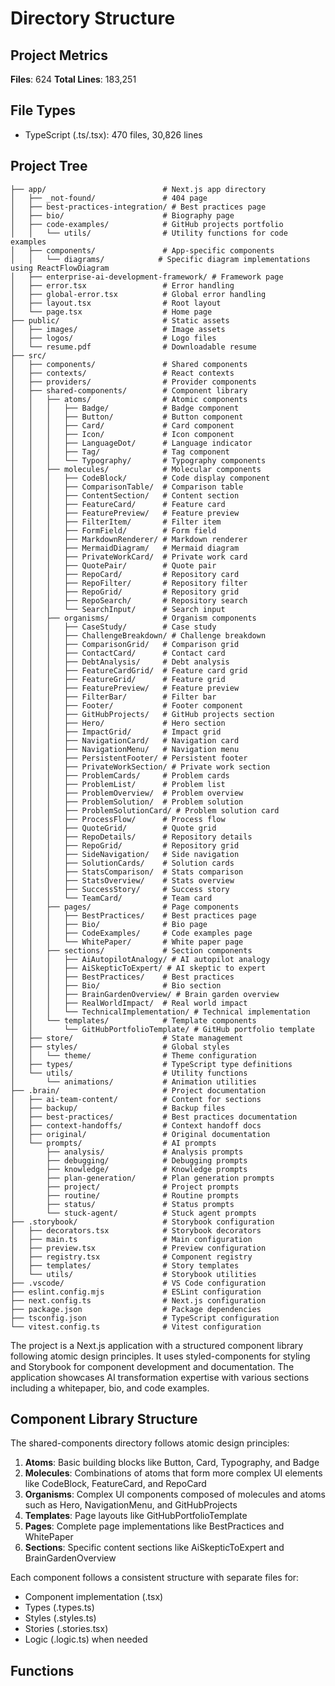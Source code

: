 # Directory Structure

## Project Metrics

**Files**: 624
**Total Lines**: 183,251

## File Types

- TypeScript (.ts/.tsx): 470 files, 30,826 lines

## Project Tree

```
├── app/                          # Next.js app directory
│   ├── _not-found/               # 404 page
│   ├── best-practices-integration/ # Best practices page
│   ├── bio/                      # Biography page
│   ├── code-examples/            # GitHub projects portfolio
│   │   └── utils/                # Utility functions for code examples
│   ├── components/               # App-specific components
│   │   └── diagrams/            # Specific diagram implementations using ReactFlowDiagram
│   ├── enterprise-ai-development-framework/ # Framework page
│   ├── error.tsx                 # Error handling
│   ├── global-error.tsx          # Global error handling
│   ├── layout.tsx                # Root layout
│   └── page.tsx                  # Home page
├── public/                       # Static assets
│   ├── images/                   # Image assets
│   ├── logos/                    # Logo files
│   └── resume.pdf                # Downloadable resume
├── src/
│   ├── components/               # Shared components
│   ├── contexts/                 # React contexts
│   ├── providers/                # Provider components
│   ├── shared-components/        # Component library
│   │   ├── atoms/                # Atomic components
│   │   │   ├── Badge/            # Badge component
│   │   │   ├── Button/           # Button component
│   │   │   ├── Card/             # Card component
│   │   │   ├── Icon/             # Icon component
│   │   │   ├── LanguageDot/      # Language indicator
│   │   │   ├── Tag/              # Tag component
│   │   │   └── Typography/       # Typography components
│   │   ├── molecules/            # Molecular components
│   │   │   ├── CodeBlock/        # Code display component
│   │   │   ├── ComparisonTable/  # Comparison table
│   │   │   ├── ContentSection/   # Content section
│   │   │   ├── FeatureCard/      # Feature card
│   │   │   ├── FeaturePreview/   # Feature preview
│   │   │   ├── FilterItem/       # Filter item
│   │   │   ├── FormField/        # Form field
│   │   │   ├── MarkdownRenderer/ # Markdown renderer
│   │   │   ├── MermaidDiagram/   # Mermaid diagram
│   │   │   ├── PrivateWorkCard/  # Private work card
│   │   │   ├── QuotePair/        # Quote pair
│   │   │   ├── RepoCard/         # Repository card
│   │   │   ├── RepoFilter/       # Repository filter
│   │   │   ├── RepoGrid/         # Repository grid
│   │   │   ├── RepoSearch/       # Repository search
│   │   │   └── SearchInput/      # Search input
│   │   ├── organisms/            # Organism components
│   │   │   ├── CaseStudy/        # Case study
│   │   │   ├── ChallengeBreakdown/ # Challenge breakdown
│   │   │   ├── ComparisonGrid/   # Comparison grid
│   │   │   ├── ContactCard/      # Contact card
│   │   │   ├── DebtAnalysis/     # Debt analysis
│   │   │   ├── FeatureCardGrid/  # Feature card grid
│   │   │   ├── FeatureGrid/      # Feature grid
│   │   │   ├── FeaturePreview/   # Feature preview
│   │   │   ├── FilterBar/        # Filter bar
│   │   │   ├── Footer/           # Footer component
│   │   │   ├── GitHubProjects/   # GitHub projects section
│   │   │   ├── Hero/             # Hero section
│   │   │   ├── ImpactGrid/       # Impact grid
│   │   │   ├── NavigationCard/   # Navigation card
│   │   │   ├── NavigationMenu/   # Navigation menu
│   │   │   ├── PersistentFooter/ # Persistent footer
│   │   │   ├── PrivateWorkSection/ # Private work section
│   │   │   ├── ProblemCards/     # Problem cards
│   │   │   ├── ProblemList/      # Problem list
│   │   │   ├── ProblemOverview/  # Problem overview
│   │   │   ├── ProblemSolution/  # Problem solution
│   │   │   ├── ProblemSolutionCard/ # Problem solution card
│   │   │   ├── ProcessFlow/      # Process flow
│   │   │   ├── QuoteGrid/        # Quote grid
│   │   │   ├── RepoDetails/      # Repository details
│   │   │   ├── RepoGrid/         # Repository grid
│   │   │   ├── SideNavigation/   # Side navigation
│   │   │   ├── SolutionCards/    # Solution cards
│   │   │   ├── StatsComparison/  # Stats comparison
│   │   │   ├── StatsOverview/    # Stats overview
│   │   │   ├── SuccessStory/     # Success story
│   │   │   └── TeamCard/         # Team card
│   │   ├── pages/                # Page components
│   │   │   ├── BestPractices/    # Best practices page
│   │   │   ├── Bio/              # Bio page
│   │   │   ├── CodeExamples/     # Code examples page
│   │   │   └── WhitePaper/       # White paper page
│   │   ├── sections/             # Section components
│   │   │   ├── AiAutopilotAnalogy/ # AI autopilot analogy
│   │   │   ├── AiSkepticToExpert/ # AI skeptic to expert
│   │   │   ├── BestPractices/    # Best practices
│   │   │   ├── Bio/              # Bio section
│   │   │   ├── BrainGardenOverview/ # Brain garden overview
│   │   │   ├── RealWorldImpact/  # Real world impact
│   │   │   └── TechnicalImplementation/ # Technical implementation
│   │   └── templates/            # Template components
│   │       └── GitHubPortfolioTemplate/ # GitHub portfolio template
│   ├── store/                    # State management
│   ├── styles/                   # Global styles
│   │   └── theme/                # Theme configuration
│   ├── types/                    # TypeScript type definitions
│   └── utils/                    # Utility functions
│       └── animations/           # Animation utilities
├── .brain/                       # Project documentation
│   ├── ai-team-content/          # Content for sections
│   ├── backup/                   # Backup files
│   ├── best-practices/           # Best practices documentation
│   ├── context-handoffs/         # Context handoff docs
│   ├── original/                 # Original documentation
│   └── prompts/                  # AI prompts
│       ├── analysis/             # Analysis prompts
│       ├── debugging/            # Debugging prompts
│       ├── knowledge/            # Knowledge prompts
│       ├── plan-generation/      # Plan generation prompts
│       ├── project/              # Project prompts
│       ├── routine/              # Routine prompts
│       ├── status/               # Status prompts
│       └── stuck-agent/          # Stuck agent prompts
├── .storybook/                   # Storybook configuration
│   ├── decorators.tsx            # Storybook decorators
│   ├── main.ts                   # Main configuration
│   ├── preview.tsx               # Preview configuration
│   ├── registry.tsx              # Component registry
│   ├── templates/                # Story templates
│   └── utils/                    # Storybook utilities
├── .vscode/                      # VS Code configuration
├── eslint.config.mjs             # ESLint configuration
├── next.config.ts                # Next.js configuration
├── package.json                  # Package dependencies
├── tsconfig.json                 # TypeScript configuration
└── vitest.config.ts              # Vitest configuration
```

The project is a Next.js application with a structured component library following atomic design principles. It uses styled-components for styling and Storybook for component development and documentation. The application showcases AI transformation expertise with various sections including a whitepaper, bio, and code examples.

## Component Library Structure

The shared-components directory follows atomic design principles:

1. **Atoms**: Basic building blocks like Button, Card, Typography, and Badge
2. **Molecules**: Combinations of atoms that form more complex UI elements like CodeBlock, FeatureCard, and RepoCard
3. **Organisms**: Complex UI components composed of molecules and atoms such as Hero, NavigationMenu, and GitHubProjects
4. **Templates**: Page layouts like GitHubPortfolioTemplate
5. **Pages**: Complete page implementations like BestPractices and WhitePaper
6. **Sections**: Specific content sections like AiSkepticToExpert and BrainGardenOverview

Each component follows a consistent structure with separate files for:

- Component implementation (.tsx)
- Types (.types.ts)
- Styles (.styles.ts)
- Stories (.stories.tsx)
- Logic (.logic.ts) when needed

## Functions
